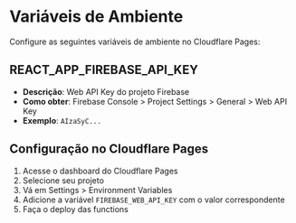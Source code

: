 # Variáveis de Ambiente

Configure as seguintes variáveis de ambiente no Cloudflare Pages:

## REACT_APP_FIREBASE_API_KEY
- **Descrição**: Web API Key do projeto Firebase
- **Como obter**: Firebase Console > Project Settings > General > Web API Key
- **Exemplo**: `AIzaSyC...`

## Configuração no Cloudflare Pages
1. Acesse o dashboard do Cloudflare Pages
2. Selecione seu projeto
3. Vá em Settings > Environment Variables
4. Adicione a variável `FIREBASE_WEB_API_KEY` com o valor correspondente
5. Faça o deploy das functions
